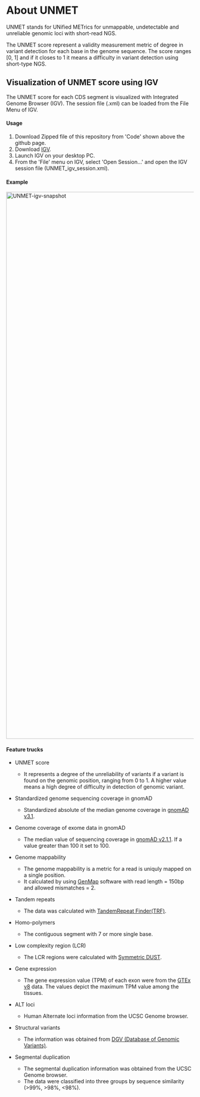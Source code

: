 # About UNMET

UNMET stands for UNified METrics for unmappable, undetectable and unreliable genomic loci with short-read NGS.

The UNMET score represent a validity measurement metric of degree in variant detection for each base in the genome sequence. The score ranges [0, 1] and if it closes to 1 it means a difficulty in variant detection using short-type NGS. 


## Visualization of UNMET score using IGV

The UNMET score for each CDS segment is visualized with Integrated Genome Browser (IGV). The session file (.xml) can be loaded from the File Menu of IGV.


#### Usage

1. Download Zipped file of this repository from 'Code' shown above the github page.
2. Download [IGV](https://software.broadinstitute.org/software/igv/download).
3. Launch IGV on your desktop PC.
4. From the 'File' menu on IGV, select 'Open Session...' and open the IGV session file (UNMET_igv_session.xml).

#### Example
<img width="1467" alt="UNMET-igv-snapshot" src="https://user-images.githubusercontent.com/2074467/115367252-02c40580-a201-11eb-9133-4eab9bdbe22e.png">


#### Feature trucks

* UNMET score
	* It represents a degree of the unreliability of variants if a variant is found on the genomic position, ranging from 0 to 1. A higher value means a high degree of difficulty in detection of genomic variant.

* Standardized genome sequencing coverage in gnomAD
	* Standardized absolute of the median genome coverage in [gnomAD v3.1](https://gnomad.broadinstitute.org/downloads).

* Genome coverage of exome data in gnomAD
	* The median value of sequencing coverage in [gnomAD v2.1.1](https://gnomad.broadinstitute.org/downloads). If a value greater than 100 it set to 100.

* Genome mappability
	* The genome mappability is a metric for a read is uniquly mapped on a single position.
	* It calculated by using [GenMap](https://academic.oup.com/bioinformatics/article/36/12/3687/5815974) software with read length = 150bp and allowed mismatches = 2.

* Tandem repeats
	* The data was calculated with [TandemRepeat Finder(TRF)](https://academic.oup.com/nar/article/27/2/573/1061099).

* Homo-polymers
	* The contiguous segment with 7 or more single base.

* Low complexity region (LCR)
	* The LCR regions were calculated with [Symmetric DUST](https://www.liebertpub.com/doi/10.1089/cmb.2006.13.1028?url_ver=Z39.88-2003&rfr_id=ori:rid:crossref.org&rfr_dat=cr_pub%20%200pubmed).

* Gene expression
	* The gene expression value (TPM) of each exon were from the [GTEx v8](https://gtexportal.org/home/) data. The values depict the maximum TPM value among the tissues.

* ALT loci
	* Human Alternate loci information from the UCSC Genome browser.

* Structural variants
	* The information was obtained from [DGV (Database of Genomic Variants)](http://dgv.tcag.ca/dgv/app/home).

* Segmental duplication
	* The segmental duplication information was obtained from the UCSC Genome browser.
	* The data were classified into three groups by sequence similarity (>99%, >98%, <98%).

　



